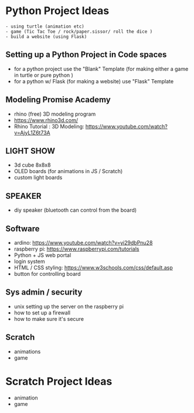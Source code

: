 # Python Project Ideas 
	- using turtle (animation etc)
	- game (Tic Tac Toe / rock/paper.sissor/ roll the dice ) 
	- build a website (using Flask) 


## Setting up a Python Project in Code spaces  

- for a python project use the "Blank" Template (for making either a game in turtle or pure python )
- for a python w/ Flask (for making a website) use "Flask" Template 


## Modeling Promise Academy 
- rhino (free) 3D modeling program 
- https://www.rhino3d.com/ 
- Rhino Tutorial : 3D Modeling: https://www.youtube.com/watch?v=AjyL1Z6t73A

## LIGHT SHOW 
- 3d cube 8x8x8 
- OLED boards (for animations in JS / Scratch) 
- custom light boards  

## SPEAKER 
- diy speaker (bluetooth can control from the board)

## Software
- ardino: https://www.youtube.com/watch?v=yi29dbPnu28 
- raspberry pi: https://www.raspberrypi.com/tutorials  
- Python + JS web portal 
- login system 
- HTML / CSS styling: https://www.w3schools.com/css/default.asp 
- button for controlling board 


## Sys admin / security
- unix setting up the server on the raspberry pi 
- how to set up a firewall
- how to make sure it's secure 

## Scratch 
- animations 
- game 


# Scratch Project Ideas 
  - animation
  - game 

